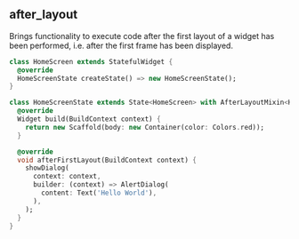 ## after_layout

Brings functionality to execute code after the first layout of a widget has been performed, i.e. after the first frame has been displayed.

```dart
class HomeScreen extends StatefulWidget {
  @override
  HomeScreenState createState() => new HomeScreenState();
}

class HomeScreenState extends State<HomeScreen> with AfterLayoutMixin<HomeScreen> {
  @override
  Widget build(BuildContext context) {
    return new Scaffold(body: new Container(color: Colors.red));
  }

  @override
  void afterFirstLayout(BuildContext context) {
    showDialog(
      context: context,
      builder: (context) => AlertDialog(
        content: Text('Hello World'),
      ),
    );
  }
}
```